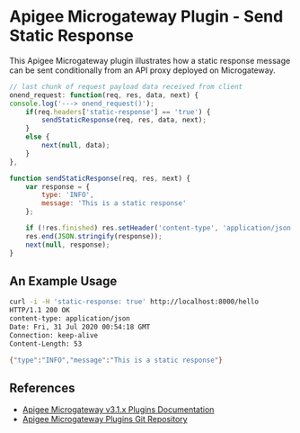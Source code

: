 # Apigee Microgateway Plugin - Send Static Response

This Apigee Microgateway plugin illustrates how a static response message can be sent conditionally from an API proxy deployed on Microgateway.

```js
// last chunk of request payload data received from client
onend_request: function(req, res, data, next) {
console.log('---> onend_request()');
    if(req.headers['static-response'] == 'true') {
        sendStaticResponse(req, res, data, next);
    }
    else {
        next(null, data);
    }
},
```

```js
function sendStaticResponse(req, res, next) {
    var response = {
        type: 'INFO',
        message: 'This is a static response'
    };

    if (!res.finished) res.setHeader('content-type', 'application/json');
    res.end(JSON.stringify(response));
    next(null, response);
}
```

## An Example Usage

```bash
curl -i -H 'static-response: true' http://localhost:8000/hello
HTTP/1.1 200 OK
content-type: application/json
Date: Fri, 31 Jul 2020 00:54:18 GMT
Connection: keep-alive
Content-Length: 53

{"type":"INFO","message":"This is a static response"}
```

## References
- [Apigee Microgateway v3.1.x Plugins Documentation](https://docs.apigee.com/api-platform/microgateway/3.1.x/use-plugins)
- [Apigee Microgateway Plugins Git Repository](https://github.com/apigee/microgateway-plugins)

